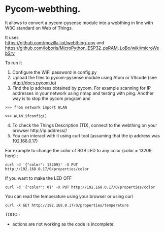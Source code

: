 # Pycom-webthing. 

It allows to convert a pycom-pysense module into a webthing in line with W3C 
standard on Web of Things. 

It uses  
https://github.com/mozilla-iot/webthing-upy
and
https://github.com/loboris/MicroPython_ESP32_psRAM_LoBo/wiki/microWebSrv

To run it

1. Configure the WiFi password in config.py
2. Upload the files to pycom-pysense module using Atom or VScode (see http://docs.pycom.io)
3. Find the ip address obtained by pycom. For example scanning for IP addresses in your network using nmap and testing with ping. Another way is to stop the pycom program and 

`>>> from network import WLAN`

`>>> WLAN.ifconfig()`

4. To check the Things Description (TD), connect to the webthing on your browser http://ip address//
5. You can interact with it using curl tool (assuming that the ip address was 192.168.0.17)

For example to change the color of RGB LED to any color (color = 13209 here) :

`curl -d '{"color": 13209}' -X PUT http://192.168.0.17/0/properties/color`

If you want to make the LED OFF

`curl -d '{"color": 0}' -X PUT http://192.168.0.17/0/properties/color`

You can read the temperature using your browser or using curl

`curl -X GET http://192.168.0.17/0/properties/temperature`

TODO :
 - actions are not working as the code is incomplete.
